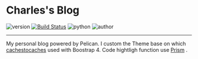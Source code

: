 # Charles's Blog


![version](https://img.shields.io/badge/Version-%202.0.0-orange.svg)
[![Build Status](https://travis-ci.org/paxinla/paxinla.github.io.svg?branch=source)](https://travis-ci.org/paxinla/paxinla.github.io)
![python](https://img.shields.io/badge/python-%203.6/ubuntu-blue.svg)
![author](https://img.shields.io/badge/Powered%20by-%20%20Pelican-yellow.svg)


----------

My personal blog powered by Pelican. I custom the Theme base on which [cachestocaches](http://cachestocaches.com/) used with Boostrap 4. Code hightligh function use [Prism](http://prismjs.com/) .
